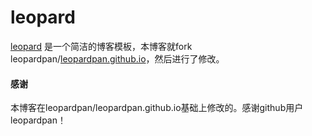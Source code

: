 # leopard

[leopard](http://baixin.io) 是一个简洁的博客模板，本博客就fork  leopardpan/<a data-pjax="#js-repo-pjax-container" href="/leopardpan/leopardpan.github.io">leopardpan.github.io</a>，然后进行了修改。





#### 感谢   

本博客在leopardpan/leopardpan.github.io基础上修改的。感谢github用户leopardpan！  

